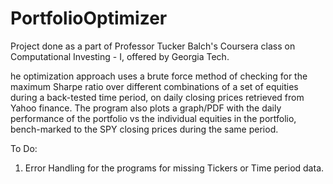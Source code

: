 PortfolioOptimizer
==================

Project done as a part of Professor Tucker Balch's Coursera class on Computational Investing - I, offered by Georgia Tech. 

he optimization approach uses a brute force method of checking for the maximum Sharpe ratio over different combinations of a set of equities during a back-tested time period, on daily closing prices retrieved from Yahoo finance. The program also plots a graph/PDF with the daily performance of the portfolio vs the individual equities in the portfolio, bench-marked to the SPY closing prices during the same period.

To Do:

1) Error Handling for the programs for missing Tickers or Time period data.
